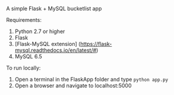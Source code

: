 A simple Flask + MySQL bucketlist app

Requirements: </br>

1) Python 2.7 or higher </br>
2) Flask </br>
3) [Flask-MySQL extension] (https://flask-mysql.readthedocs.io/en/latest/#) </br>
4) MySQL 6.5  </br>


To run locally: </br>
1) Open a terminal in the FlaskApp folder and type `python app.py` </br>
2) Open a browser and navigate to localhost:5000 </br>
